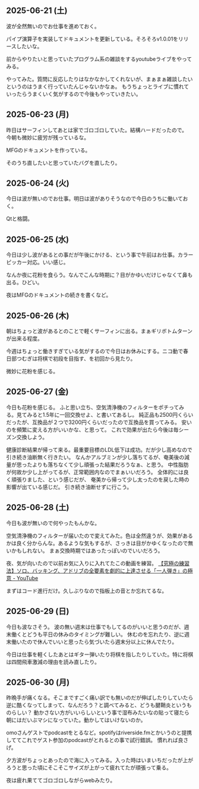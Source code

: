## 2025-06-21 (土)

波が全然無いのでお仕事を進めておく。

パイプ演算子を実装してドキュメントを更新している。そろそろv1.0.01をリリースしたいな。

前からやりたいと思っていたプログラム系の雑談をするyoutubeライブをやってみる。

やってみた。質問に反応したりはなかなかしてくれないが、まぁまぁ雑談したいというのはうまく行っていたんじゃないかなぁ。
もうちょっとライブに慣れていったらうまくいく気がするので今後もやっていきたい。

## 2025-06-23 (月)

昨日はサーフィンしてあとは家でゴロゴロしていた。結構ハードだったので。
今朝も微妙に疲労が残っているな。

MFGのドキュメントを作っている。

そのうち直したいと思っていたバグを直したり。

## 2025-06-24 (火)

今日は波が無いのでお仕事。明日は波がありそうなので今日のうちに働いておく。

Qtと格闘。

## 2025-06-25 (水)

今日は少し波があるとの事だが午後にかける、という事で午前はお仕事。カラーピッカー対応。いい感じ。

なんか夜に花粉を食らう。なんでこんな時期に？目がかゆいだけじゃなくて鼻も出る。ひどい。

夜はMFGのドキュメントの続きを書くなど。

## 2025-06-26 (木)

朝はちょっと波があるとのことで軽くサーフィンに出る。まぁギリボトムターンが出来る程度。

今週はちょっと働きすぎている気がするので今日はお休みにする。ニコ動で春日部つむぎは将棋で初段を目指す、を初回から見たり。

微妙に花粉を感じる。

## 2025-06-27 (金)

今日も花粉を感じる。
ふと思い立ち、空気清浄機のフィルターをポチってみる。見てみると1.5年に一回交換せよ、と書いてあるし。
純正品も2500円くらいだったが、互換品が２つで3200円くらいだったので互換品を買ってみる。
安いのを頻繁に変える方がいいかな、と思って。
これで効果が出たら今後は毎シーズン交換しよう。

健康診断結果が帰って来る。最重要目標のLDL低下は成功。だが少し高めなので引き続き油断無く行きたい。
なんかアルブミンが少し落ちてるが、奄美後の減量が思ったよりも落ちなくて少し頑張った結果だろうなぁ、と思う。
中性脂肪が何故か少し上がってるが、正常範囲内なのでまぁいいだろう。
全体的には良く頑張りました、という感じだが、
奄美から帰って少し太ったのを戻した時の影響が出ている感じだ。
引き続き油断せずに行こう。

## 2025-06-28 (土)

今日も波が無いので何やったもんかな。

空気清浄機のフィルターが届いたので変えてみた。色は全然違うが、効果があるかは良く分からんな。あるような気もするが、さっきは目がかゆくなったので無いかもしれない。
まぁ交換時期ではあったっぽいのでいいだろう。

夜、気が向いたので以前お気に入りに入れてたこの動画を練習。 [【究極の練習法】ソロ、バッキング、アドリブの全要素を劇的に上達させる「一人弾き」の極意 - YouTube](https://www.youtube.com/watch?v=JNnz6cBdrCM)

まずはコード進行だけ。久しぶりなので指板上の音とか忘れてるな。

## 2025-06-29 (日)

今日も波なさそう。
波の無い週末は仕事でもしてるのがいいと思うのだが、週末働くとどうも平日の休みのタイミングが難しい。
休むのを忘れたり、逆に週末働いたので休んでいいと思ったら気づいたら週末分以上に休んでたり。

今日は仕事を軽くしたあとはギター弾いたり将棋を指したりしていた。特に将棋は四間飛車激減の理由を読み直したり。

## 2025-06-30 (月)

昨晩手が痛くなる。そこまですごく痛い訳でも無いのだが伸ばしたりしていたら逆に酷くなってしまって、なんだろう？と調べてみると、どうも腱鞘炎というものらしい？
動かさない方がいいらしいという事で湿布みたいなの貼って寝たら朝にはだいぶマシになっていた。動かしてはいけないのか。

omoさんゲストでpodcastをとるなど。spotifyはriverside.fmとかいうのと提携しててこれでゲスト参加のpodcastがとれるとの事で試行錯誤。
慣れれば良さげ。

夕方波がちょっとあったので海に入ってみる。入った時はいまいちだったが上がろうと思った頃にそこそこサイズが上がって疲れてたが頑張って乗る。

夜は疲れ果ててゴロゴロしながらwebみたり。